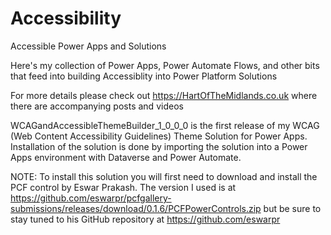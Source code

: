 # Accessibility
Accessible Power Apps and Solutions

Here's my collection of Power Apps, Power Automate Flows, and other bits that feed into building Accessiblity into Power Platform Solutions

For more details please check out https://HartOfTheMidlands.co.uk where there are accompanying posts and videos

WCAGandAccessibleThemeBuilder_1_0_0_0 is the first release of my WCAG (Web Content Accessibility Guidelines) Theme Solution for Power Apps. Installation of the solution is done by importing the solution into a Power Apps environment with Dataverse and Power Automate.

NOTE: To install this solution you will first need to download and install the PCF control by Eswar Prakash. The version I used is at https://github.com/eswarpr/pcfgallery-submissions/releases/download/0.1.6/PCFPowerControls.zip but be sure to stay tuned to his GitHub repository at https://github.com/eswarpr

